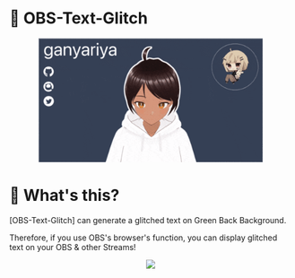 # 🦕 OBS-Text-Glitch

<p align="center">
  <img width="400" src="./public/ganyariya_glitch.gif">
</p>

# 🦕 What's this?

[OBS-Text-Glitch] can generate a glitched text on Green Back Background.

Therefore, if you use OBS's browser's function,
you can display glitched text on your OBS & other Streams!

<p align="center">
  <img width="400" src="https://i.gyazo.com/fa43cdcced0109fd34a1f9cfe9b5ec48.png"
>
</p>
